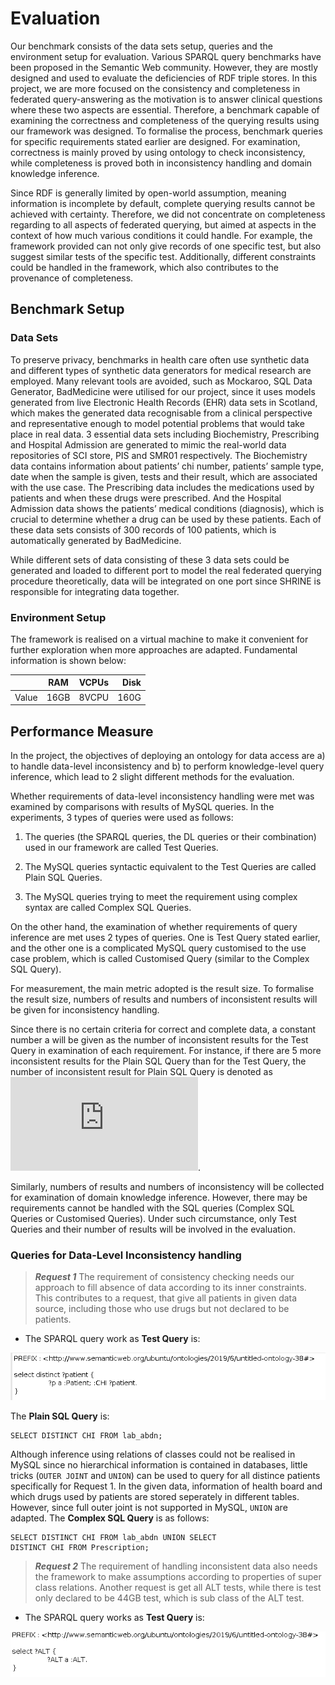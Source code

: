 # Evaluation
Our benchmark consists of the data sets setup, queries and the environment setup for evaluation. Various SPARQL query benchmarks have been proposed in the Semantic Web community. However, they are mostly designed and used to evaluate the deficiencies of RDF triple stores. In this project, we are more focused on the consistency and completeness in federated query-answering as the motivation is to answer clinical questions where these two aspects are essential. Therefore, a benchmark capable of examining the correctness and completeness of the querying results using our framework was designed. To formalise the process, benchmark queries for specific requirements stated earlier are designed. For examination, correctness is mainly proved by using ontology to check inconsistency, while completeness is proved both in inconsistency handling and domain knowledge inference.

Since RDF is generally limited by open-world assumption, meaning information is incomplete by default, complete querying results cannot be achieved with certainty. Therefore, we did not concentrate on completeness regarding to all aspects of federated querying, but aimed at aspects in the context of how much various conditions it could handle. For example, the framework provided can not only give records of one specific test, but also suggest similar tests of the specific test. Additionally, different constraints could be handled in the framework, which also contributes to the provenance of completeness.

## Benchmark Setup
### Data Sets
To preserve privacy, benchmarks in health care often use synthetic data and different types of synthetic data generators for medical research are employed. Many relevant tools are avoided, such as Mockaroo, SQL Data Generator, BadMedicine were utilised for our project, since it uses models generated from live Electronic Health Records (EHR) data sets in Scotland, which makes the generated data recognisable from a clinical perspective and representative enough to model potential problems that would take place in real data. 3 essential data sets including Biochemistry, Prescribing and Hospital Admission are generated to mimic the real-world data repositories of SCI store, PIS and SMR01 respectively. The Biochemistry data contains information about patients’ chi number, patients’ sample type, date when the sample is given, tests and their result, which are associated with the use case. The Prescribing data includes the medications used by patients and when these drugs were prescribed. And the Hospital Admission data shows the patients’ medical conditions (diagnosis), which is crucial to determine whether a drug can be used by these patients. Each of these data sets consists of 300 records of 100 patients, which is automatically generated by BadMedicine.

While different sets of data consisting of these 3 data sets could be generated and loaded to different port to model the real federated querying procedure theoretically, data will be integrated on one port since SHRINE is responsible for integrating data together.

### Environment Setup
The framework is realised on a virtual machine to make it convenient for further exploration when more approaches are adapted. Fundamental information is shown below:

|        | RAM    |VCPUs  | Disk  |
| -------|:------:|:-----:| -----:|
| Value  | 16GB   | 8VCPU | 160G  |

## Performance Measure
In the project, the objectives of deploying an ontology for data access are a) to handle data-level inconsistency and b) to perform knowledge-level query inference, which lead to 2 slight different methods for the evaluation.

Whether requirements of data-level inconsistency handling were met was examined by comparisons with results of MySQL queries. In the experiments, 3 types of queries were used as follows:

   1. The queries (the SPARQL queries, the DL queries or their combination) used in our framework are called Test Queries.  

   2. The MySQL queries syntactic equivalent to the Test Queries are called Plain SQL Queries.  

   3. The MySQL queries trying to meet the requirement using complex syntax are called Complex SQL Queries.  

On the other hand, the examination of whether requirements of query inference are met uses 2 types of queries. One is Test Query stated earlier, and the other one is a complicated MySQL query customised to the use case problem, which is called Customised Query (similar to the Complex SQL Query).

For measurement, the main metric adopted is the result size. To formalise the result size, numbers of results and numbers of inconsistent results will be given for inconsistency handling.

Since there is no certain criteria for correct and complete data, a constant number a will be given as the number of inconsistent results for the Test Query in examination of each requirement. For instance, if there are 5 more inconsistent results for the Plain SQL Query than for the Test Query, the number of inconsistent result for Plain SQL Query is denoted as 
![first equation](https://latex.codecogs.com/gif.latex?%5Calpha%20&plus;%205). 

Similarly, numbers of results and numbers of inconsistency will be collected for examination of domain knowledge inference. However, there may be requirements cannot be handled with the SQL queries (Complex SQL Queries or Customised Queries). Under such circumstance, only Test Queries and their number of results will be involved in the evaluation.

### Queries for Data-Level Inconsistency handling

> **_Request 1_** The requirement of consistency checking needs our approach to fill absence of data according to its inner constraints. This contributes to a request, that give all patients in given data source, including those who use drugs but not declared to be patients.

  * The SPARQL query work as **Test Query** is:

![the SPARQL query for the Request 1](RE1.png)

The **Plain SQL Query** is:
```
SELECT DISTINCT CHI FROM lab_abdn;
```
Although inference using relations of classes could not be realised in MySQL since no hierarchical information is contained in databases, little tricks (```OUTER JOINT``` and ```UNION```) can be used to query for all distince patients specifically for Request 1. In the given data, information of health board and which drugs used by patients are stored seperately in different tables. However, since full outer joint is not supported in MySQL, ```UNION``` are adapted. The **Complex SQL Query** is as follows:
```
SELECT DISTINCT CHI FROM lab_abdn UNION SELECT
DISTINCT CHI FROM Prescription;
```

> **_Request 2_** The requirement of handling inconsistent data also needs the framework to make assumptions according to properties of super class relations. Another request is get all ALT tests, while there is test only declared to be 44GB test, which is sub class of the ALT test.

  * The SPARQL query works as **Test Query** is:
  
  ![the SPARQL query for the Request 2](RE2.png)
